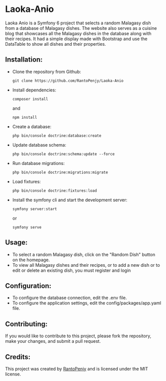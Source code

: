# Laoka-Anio
 
Laoka Anio is a Symfony 6 project that selects a random Malagasy dish from a database of Malagasy dishes. The website also serves as a cuisine blog that showcases all the Malagasy dishes in the database along with their recipes.
It had a simple display made with Bootstrap and use the DataTable to show all dishes and their properties.

## Installation:

- Clone the repository from Github:
  ```
  git clone https://github.com/RantoPenjy/Laoka-Anio
  ```
- Install dependencies:
  ```
  composer install
  ```
  and
  ```
  npm install
  ```
- Create a database:
  ```
  php bin/console doctrine:database:create
  ```
- Update database schema:
  ```
  php bin/console doctrine:schema:update --force
  ```
- Run database migrations:
  ```
  php bin/console doctrine:migrations:migrate
  ```
- Load fixtures:
  ```
  php bin/console doctrine:fixtures:load
  ```
- Install the symfony cli and start the development server:
  ```
  symfony server:start
  ```
  or
  ```
  symfony serve
  ```

## Usage:

- To select a random Malagasy dish, click on the "Random Dish" button on the homepage.
- To view all Malagasy dishes and their recipes, or to add a new dish or to edit or delete an existing dish, you must register and login

## Configuration:

- To configure the database connection, edit the .env file.
- To configure the application settings, edit the config/packages/app.yaml file.

## Contributing:
If you would like to contribute to this project, please fork the repository, make your changes, and submit a pull request.

## Credits:
This project was created by [RantoPenjy](https://github.com/RantoPenjy) and is licensed under the MIT license.
